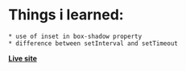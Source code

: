Things i learned:
=================
	* use of inset in box-shadow property
	* difference between setInterval and setTimeout
	

**[Live site](http://zzer0.com/javascript30/Day2-Clock/index-START.html)**

